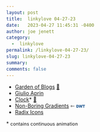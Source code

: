 ```yaml
---
layout: post
title:  linkylove 04-27-23
date:   2023-04-27 11:45:31 -0400
author: joe jenett
category:
  -  linkylove
permalink: /linkylove-04-27-23/
slug: linkylove-04-27-23
summary: 
comments: false
---
```

<ul class="linkylove">
	<li><a title="Garden of Blogs" href="https://bloggy.garden/">Garden of Blogs</a> <a href="https://pinboard.in/u:philapple">📌</a></li>
	<li><a title="Wild Man Life" href="https://wildmanlife.com/">Giulio Aprin</a></li>
	<li><a title="Clock - contains continuous animation" href="https://oimo.io/works/clock/">Clock</a>* <a href="https://pinboard.in/u:zero1infinity">📌</a></li>
	<li><a title="Non-Boring Gradients - A non linear CSS gradient generator" href="https://non-boring-gradients.netlify.app/">Non-Boring Gradients</a> ⇽ <a href="https://dwt-archives.joejenett.com/it-makes-unique-and-beautiful-gradients/" title="originally shared at the dailywebthing linkport"><img src="/images/dwtvia.png" alt="" width="24"></a></li>
	<li><a title="Radix Icons" href="https://icons.radix-ui.com/">Radix Icons</a></li>
</ul>
<p>* <span style="font-size:.9em;">contains continuous animation</span></p>
<a href="https://brid.gy/publish/mastodon"></a>